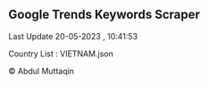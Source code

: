 

## Google Trends Keywords Scraper 
 
Last Update 20-05-2023 , 10:41:53

Country List :
VIETNAM.json



© Abdul Muttaqin 
